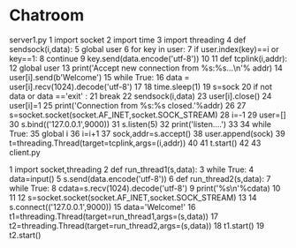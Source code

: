 # Chatroom
server1.py
  1 import socket
  2 import time
  3 import threading
  4 def sendsock(i,data):
  5     global user
  6     for key in user:
  7         if user.index(key)==i or key==1:
  8             continue
  9         key.send(data.encode('utf-8'))
 10 
 11 def tcplink(i,addr):
 12     global user
 13     print('Accept new connection from  %s:%s...\n'% addr)
 14     user[i].send(b'Welcome')
 15     while True:
 16         data = user[i].recv(1024).decode('utf-8')
 17 
 18         time.sleep(1)
 19         s=sock
 20         if not data or data =='exit' :
 21             break
 22         sendsock(i,data)
 23     user[i].close()
 24     user[i]=1
 25     print('Connection from %s:%s closed.'%addr)
 26 
 27 s=socket.socket(socket.AF_INET,socket.SOCK_STREAM)
 28 i=-1
 29 user=[]
 30 s.bind(('127.0.0.1',9000))
 31 s.listen(5)
 32 print('listen....')
 33 
 34 while True:
 35     global i
 36     i=i+1
 37     sock,addr=s.accept()
 38     user.append(sock)
 39     t=threading.Thread(target=tcplink,args=(i,addr))
 40 
 41     t.start()
 42 
 43 
client.py

1 import socket,threading
  2 def run_thread1(s,data):
  3     while True:
  4         data=input()
  5         s.send(data.encode('utf-8'))
  6 def run_thread2(s,data):
  7     while True:
  8         cdata=s.recv(1024).decode('utf-8')
  9         print('%s\n'%cdata)
 10 
 11 
 12 s=socket.socket(socket.AF_INET,socket.SOCK_STREAM)
 13 
 14 s.connect(('127.0.0.1',9000))
 15 data='Welcome!'
 16 t1=threading.Thread(target=run_thread1,args=(s,data))
 17 t2=threading.Thread(target=run_thread2,args=(s,data))
 18 t1.start()
 19 t2.start()
